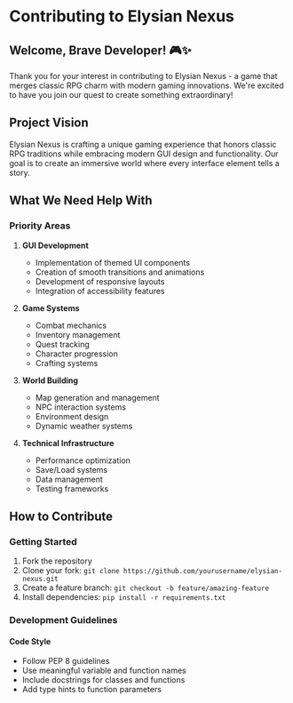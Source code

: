 # Contributing to Elysian Nexus

## Welcome, Brave Developer! 🎮✨

Thank you for your interest in contributing to Elysian Nexus - a game that merges classic RPG charm with modern gaming innovations. We're excited to have you join our quest to create something extraordinary!

## Project Vision

Elysian Nexus is crafting a unique gaming experience that honors classic RPG traditions while embracing modern GUI design and functionality. Our goal is to create an immersive world where every interface element tells a story.

## What We Need Help With

### Priority Areas
1. **GUI Development**
   - Implementation of themed UI components
   - Creation of smooth transitions and animations
   - Development of responsive layouts
   - Integration of accessibility features

2. **Game Systems**
   - Combat mechanics
   - Inventory management
   - Quest tracking
   - Character progression
   - Crafting systems

3. **World Building**
   - Map generation and management
   - NPC interaction systems
   - Environment design
   - Dynamic weather systems

4. **Technical Infrastructure**
   - Performance optimization
   - Save/Load systems
   - Data management
   - Testing frameworks

## How to Contribute

### Getting Started
1. Fork the repository
2. Clone your fork: `git clone https://github.com/yourusername/elysian-nexus.git`
3. Create a feature branch: `git checkout -b feature/amazing-feature`
4. Install dependencies: `pip install -r requirements.txt`

### Development Guidelines

#### Code Style
- Follow PEP 8 guidelines
- Use meaningful variable and function names
- Include docstrings for classes and functions
- Add type hints to function parameters
